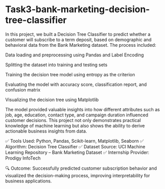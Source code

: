 # Task3-bank-marketing-decision-tree-classifier
In this project, we built a Decision Tree Classifier to predict whether a customer will subscribe to a term deposit, based on demographic and behavioral data from the Bank Marketing dataset. The process included:

Data loading and preprocessing using Pandas and Label Encoding

Splitting the dataset into training and testing sets

Training the decision tree model using entropy as the criterion

Evaluating the model with accuracy score, classification report, and confusion matrix

Visualizing the decision tree using Matplotlib

The model provided valuable insights into how different attributes such as job, age, education, contact type, and campaign duration influenced customer decisions. This project not only demonstrates practical knowledge of machine learning but also shows the ability to derive actionable business insights from data.

✅ Tools Used: Python, Pandas, Scikit-learn, Matplotlib, Seaborn
✅ Algorithm: Decision Tree Classifier
✅ Dataset Source: UCI Machine Learning Repository – Bank Marketing Dataset
✅ Internship Provider: Prodigy InfoTech

🔍 Outcome: Successfully predicted customer subscription behavior and visualized the decision-making process, improving interpretability for business applications.

